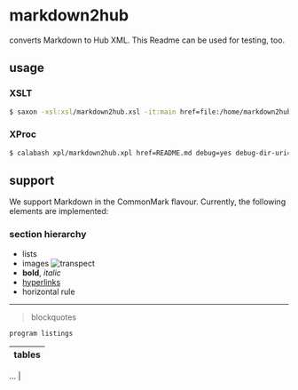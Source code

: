 # markdown2hub
converts Markdown to Hub XML. This Readme can be used for testing, too. 

## usage

### XSLT

```bash
$ saxon -xsl:xsl/markdown2hub.xsl -it:main href=file:/home/markdown2hub/README.md -o:file.hub.xml
```

### XProc

```bash
$ calabash xpl/markdown2hub.xpl href=README.md debug=yes debug-dir-uri=file:/home/markdown2hub/debug
```

## support

We support Markdown in the CommonMark flavour. Currently, the following elements are implemented:

### section hierarchy
* lists
* images ![transpect](https://raw.githubusercontent.com/transpect/transpect.github.io/master/icons/favicon-32x32.png)
* **bold**, _italic_
* [hyperlinks](https://github.com/transpect/markdown2hub)
* horizontal rule
---
> blockquotes
```
program listings
```
tables |
   --- | 
...
|

